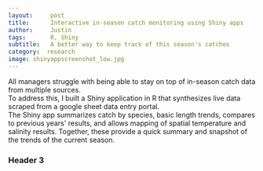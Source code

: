 ```yaml
---
layout:     post
title:      Interactive in-season catch monitoring using Shiny apps
author:     Justin
tags: 		R, Shiny
subtitle:   A better way to keep track of this season's catches
category:  research
image: shinyappscreenshot_low.jpg
---
```


All managers struggle with being able to stay on top of in-season catch data from multiple sources.  
To address this, I built a Shiny application in R that synthesizes live data scraped from a google sheet data entry portal.  
The Shiny app summarizes catch by species, basic length trends, compares to previous years' results, and allows mapping of spatial temperature and salinity results. 
Together, these provide a quick summary and snapshot of the trends of the current season.  


### Header 3

